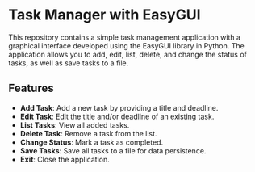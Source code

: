 
# Task Manager with EasyGUI

This repository contains a simple task management application with a graphical interface developed using the EasyGUI library in Python. The application allows you to add, edit, list, delete, and change the status of tasks, as well as save tasks to a file.

## Features

- **Add Task**: Add a new task by providing a title and deadline.
- **Edit Task**: Edit the title and/or deadline of an existing task.
- **List Tasks**: View all added tasks.
- **Delete Task**: Remove a task from the list.
- **Change Status**: Mark a task as completed.
- **Save Tasks**: Save all tasks to a file for data persistence.
- **Exit**: Close the application.

